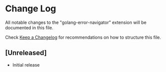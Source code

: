# Change Log

All notable changes to the "golang-error-navigator" extension will be documented in this file.

Check [Keep a Changelog](http://keepachangelog.com/) for recommendations on how to structure this file.

## [Unreleased]

- Initial release